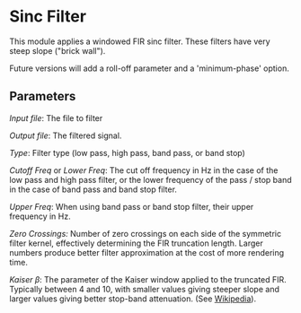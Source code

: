 # Sinc Filter

This module applies a windowed FIR sinc filter. These filters have very steep
slope ("brick wall").

Future versions will add a roll-off parameter and a 'minimum-phase' option.

## Parameters

_Input file_: The file to filter

_Output file_: The filtered signal.

_Type_: Filter type (low pass, high pass, band pass, or band stop)

_Cutoff Freq_ or _Lower Freq_: The cut off frequency in Hz in the case of the low pass and high
pass filter, or the lower frequency of the pass / stop band in the case of band pass and band stop filter.

_Upper Freq_: When using band pass or band stop filter, their upper frequency in Hz.

_Zero Crossings:_ Number of zero crossings on each side of the symmetric filter kernel, effectively
determining the FIR truncation length. Larger numbers produce better filter approximation at the cost
of more rendering time.

_Kaiser β_: The parameter of the Kaiser window applied to the truncated FIR. Typically between 4 and 10,
with smaller values giving steeper slope and larger values giving better stop-band attenuation.
(See [Wikipedia](https://en.wikipedia.org/wiki/Kaiser_window)).
